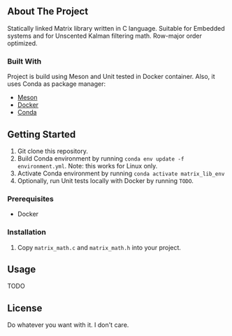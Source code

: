 ## About The Project
Statically linked Matrix library written in C language. Suitable for Embedded systems and for Unscented Kalman filtering math. Row-major order optimized.

### Built With
Project is build using Meson and Unit tested in Docker container. Also, it uses Conda as package manager:
* [Meson](https://mesonbuild.com/)
* [Docker](https://www.docker.com/)
* [Conda](https://docs.conda.io/en/latest/)

## Getting Started
1. Git clone this repository.
2. Build Conda environment by running `conda env update -f environment.yml`. Note: this works for Linux only.
3. Activate Conda environment by running `conda activate matrix_lib_env`
4. Optionally, run Unit tests locally with Docker by running `TODO`.

### Prerequisites
* Docker

### Installation
1. Copy `matrix_math.c` and `matrix_math.h` into your project.

## Usage
TODO

## License
Do whatever you want with it. I don't care.
